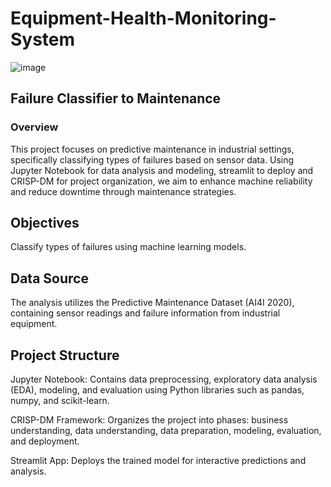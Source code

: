 # Equipment-Health-Monitoring-System
![image](https://github.com/Vijay-glitch495/Equipment-Health-Monitoring-System/assets/108282191/0ef3bea5-4e99-4184-9f19-4a32652dd4ab)
## Failure Classifier to Maintenance
### Overview
This project focuses on predictive maintenance in industrial settings, specifically classifying types of failures based on sensor data. Using Jupyter Notebook for data analysis and modeling, streamlit to deploy and CRISP-DM for project organization, we aim to enhance machine reliability and reduce downtime through maintenance strategies.

## Objectives
Classify types of failures using machine learning models.

## Data Source
   The analysis utilizes the Predictive Maintenance Dataset (AI4I 2020), containing sensor readings and failure information from industrial equipment.

## Project Structure
   Jupyter Notebook: Contains data preprocessing, exploratory data analysis (EDA), modeling, and evaluation using Python libraries such as pandas, numpy, and scikit-learn.

   CRISP-DM Framework: Organizes the project into phases: business understanding, data understanding, data preparation, modeling, evaluation, and deployment.

   Streamlit App: Deploys the trained model for interactive predictions and analysis.

